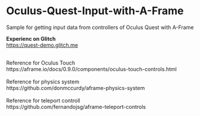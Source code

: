 # Oculus-Quest-Input-with-A-Frame
Sample for getting input data from controllers of Oculus Quest with A-Frame

<b>Experienc on Glitch</b><br>
https://quest-demo.glitch.me

<br>
Reference for Oculus Touch<br>
https://aframe.io/docs/0.9.0/components/oculus-touch-controls.html
<br><br>
Reference for physics system<br>
https://github.com/donmccurdy/aframe-physics-system
<br><br>
Reference for teleport controll<br>
https://github.com/fernandojsg/aframe-teleport-controls

